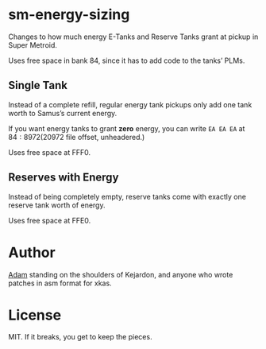 # sm-energy-sizing

Changes to how much energy E-Tanks and Reserve Tanks grant at pickup in Super
Metroid.

Uses free space in bank 84, since it has to add code to the tanks’ PLMs.

## Single Tank

Instead of a complete refill, regular energy tank pickups only add one tank
worth to Samus’s current energy.

If you want energy tanks to grant **zero** energy, you can write `EA EA EA` at
$84:8972 ($20972 file offset, unheadered.)

Uses free space at FFF0.

## Reserves with Energy

Instead of being completely empty, reserve tanks come with exactly one reserve
tank worth of energy.

Uses free space at FFE0.

# Author

[Adam](https://github.com/n00btube) standing on the shoulders of Kejardon,
and anyone who wrote patches in asm format for xkas.

# License

MIT.  If it breaks, you get to keep the pieces.
